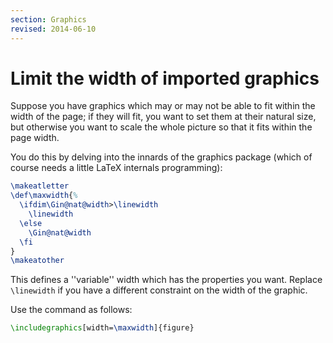 ```yaml
---
section: Graphics
revised: 2014-06-10
---
```

# Limit the width of imported graphics

Suppose you have graphics which may or may not be able to fit within
the width of the page; if they will fit, you want to set them at their
natural size, but otherwise you want to scale the whole picture so
that it fits within the page width.

You do this by delving into the innards of the graphics package (which
of course needs a little LaTeX internals programming):
<!-- {% raw %} -->
```latex
\makeatletter
\def\maxwidth{%
  \ifdim\Gin@nat@width>\linewidth
    \linewidth
  \else
    \Gin@nat@width
  \fi
}
\makeatother
```
<!-- {% endraw %} -->
This defines a ''variable'' width which has the properties you want.
Replace `\linewidth` if you have a different constraint on the width
of the graphic.

Use the command as follows:
```latex
\includegraphics[width=\maxwidth]{figure}
```


